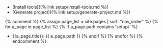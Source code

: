 - [Install tools]({% link setup/install-tools.md %})
- [Generate project]({% link setup/generate-project.md %})

{% comment %}
{% assign page_list = site.pages | sort: "nav_order" %}
{% for a_page in page_list %}
    {% if a_page.path contains 'setup/' %}
- {{a_page.title}}: {{ a_page.path }}
    {% endif %}
{% endfor %}
{% endcomment %}
